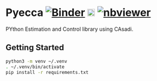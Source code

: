 # Pyecca [![Binder](https://mybinder.org/badge_logo.svg)](https://mybinder.org/v2/gh/cognipilot/pyecca/main) [<img src="https://jupyter.org/assets/logos/rectanglelogo-greytext-orangebody-greymoons.svg" height="20" title="JupyterLab">](https://mybinder.org/v2/gh/cognipilot/pyecca/main?urlpath=lab) [![nbviewer](https://img.shields.io/badge/view%20on-nbviewer-brightgreen.svg)](http://nbviewer.jupyter.org/github/cognipilot/pyecca/tree/main)

PYthon Estimation and Control library using CAsadi.

## Getting Started

```bash
python3 -m venv ~/.venv
. ~/.venv/bin/activate
pip install -r requirements.txt
```
